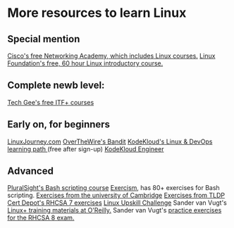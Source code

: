 # More resources to learn Linux

## Special mention
[Cisco's free Networking Academy, which includes Linux courses.](https://www.netacad.com/courses/os-it)
[Linux Foundation's free, 60 hour Linux introductory course.](https://training.linuxfoundation.org/training/introduction-to-linux/)

## Complete newb level:
[Tech Gee's free ITF+ courses](https://technologygee.com/category/it-fundamentals/itf-fc0-u61/)

## Early on, for beginners
[LinuxJourney.com](https://www.linuxjourney.com/)
[OverTheWire's Bandit](https://overthewire.org/wargames/bandit/)
[KodeKloud's Linux & DevOps learning path ](https://kodekloud.com/learning-path-devops-basics/)(free after sign-up)
[KodeKloud Engineer](https://legacy.kodekloud.com/p/kodekloud-engineer)

## Advanced
[PluralSight's Bash scripting course](https://app.pluralsight.com/library/courses/creating-shell-scripts-enterprise-linux)
[Exercism](https://exercism.org/), has 80+ exercises for Bash scripting.
[Exercises from the university of Cambridge](http://www-h.eng.cam.ac.uk/help/tpl/unix/scripts/node16.html)
[Exercises from TLDP](https://tldp.org/LDP/abs/html/writingscripts.html)
[Cert Depot's RHCSA 7 exercises](https://www.certdepot.net/)
[Linux Upskill Challenge](https://linuxupskillchallenge.com/)
Sander van Vugt's [Linux+ training materials at O'Reilly.](https://www.oreilly.com/library/view/comptia-linux-xk0-004/9780135896860/)
Sander van Vugt's [practice exercises for the RHCSA 8 exam.](https://www.sandervanvugt.com/practice-key-rhcsa-tasks-to-prepare-for-the-rhcsa-exam/)
